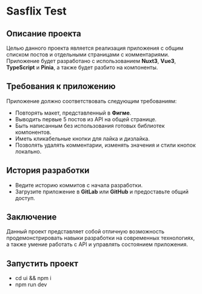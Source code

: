 # Sasflix Test

## Описание проекта

Целью данного проекта является реализация приложения с общим списком постов и отдельными страницами с комментариями. Приложение будет разработано с использованием **Nuxt3**, **Vue3**, **TypeScript** и **Pinia**, а также будет разбито на компоненты.

## Требования к приложению

Приложение должно соответствовать следующим требованиям:

- Повторять макет, представленный в **Фигме**.
- Выводить первые 5 постов из API на общей странице.
- Быть написанным без использования готовых библиотек компонентов.
- Иметь кликабельные кнопки для лайка и дизлайка.
- Позволять удалять комментарии, изменять значения и стили кнопок локально.

## История разработки

- Ведите историю коммитов с начала разработки.
- Загрузите приложение в **GitLab** или **GitHub** и предоставьте общий доступ.

## Заключение

Данный проект представляет собой отличную возможность продемонстрировать навыки разработки на современных технологиях, а также умение работать с API и управлять состоянием приложения.

## Запустить проект
- cd ui && npm i
- npm run dev
